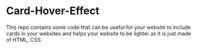 # Card-Hover-Effect
This repo contains some code that can be useful for your website to include cards in your websites and helps your website to be lighter as it is just made of HTML, CSS.
